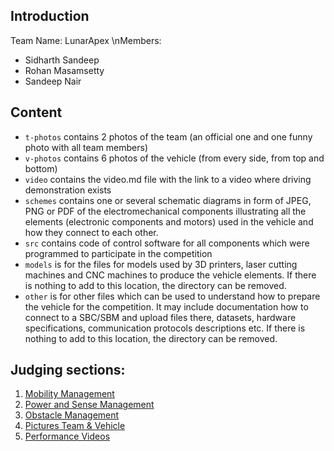 ## Introduction
Team Name: LunarApex
\nMembers:
- Sidharth Sandeep
- Rohan Masamsetty
- Sandeep Nair

## Content

* `t-photos` contains 2 photos of the team (an official one and one funny photo with all team members)
* `v-photos` contains 6 photos of the vehicle (from every side, from top and bottom)
* `video` contains the video.md file with the link to a video where driving demonstration exists
* `schemes` contains one or several schematic diagrams in form of JPEG, PNG or PDF of the electromechanical components illustrating all the elements (electronic components and motors) used in the vehicle and how they connect to each other.
* `src` contains code of control software for all components which were programmed to participate in the competition
* `models` is for the files for models used by 3D printers, laser cutting machines and CNC machines to produce the vehicle elements. If there is nothing to add to this location, the directory can be removed.
* `other` is for other files which can be used to understand how to prepare the vehicle for the competition. It may include documentation how to connect to a SBC/SBM and upload files there, datasets, hardware specifications, communication protocols descriptions etc. If there is nothing to add to this location, the directory can be removed.




## Judging sections:


1. [Mobility Management](https://github.com/tohanm06/LunarApex-Documentation/wiki/Mobility-Management)
2. [Power and Sense Management](https://github.com/tohanm06/LunarApex-Documentation/wiki/Power-and-Sense-Management)
3. [Obstacle Management](https://github.com/tohanm06/LunarApex-Documentation/wiki/Obstacle-Management)
4. [Pictures Team & Vehicle](https://github.com/tohanm06/LunarApex-Documentation/wiki/Pictures---Team-&-Vehicle)
5. [Performance Videos](https://github.com/tohanm06/LunarApex-Documentation/wiki/Performance-Videos)

